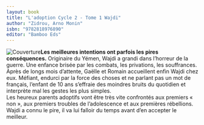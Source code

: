 ```yaml
---
layout: book
title: "L'adoption Cycle 2 - Tome 1 Wajdi"
author: "Zidrou, Arno Monin"
isbn: "9782818976890"
editor: "Bamboo Eds"
---
```

![Couverture](/img/9782818976890.jpg)**Les meilleures intentions ont parfois les pires conséquences.** Originaire du Yémen, Wajdi a grandi dans l’horreur de la guerre. Une enfance brisée par les combats, les privations, les souffrances. Après de longs mois d’attente, Gaëlle et Romain accueillent enfin Wajdi chez eux. Méfiant, endurci par la force des choses et ne parlant pas un mot de français, l’enfant de 10 ans s’effraie des moindres bruits du quotidien et interprète mal les gestes les plus simples.  
Les heureux parents adoptifs vont être très vite confrontés aux premiers « non », aux premiers troubles de l’adolescence et aux premières rébellions. Wajdi a connu le pire, il va lui falloir du temps avant d’en accepter le meilleur.